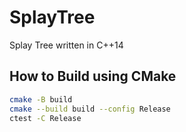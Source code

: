 # SplayTree

Splay Tree written in C++14

## How to Build using CMake

```bash
cmake -B build
cmake --build build --config Release
ctest -C Release
```
